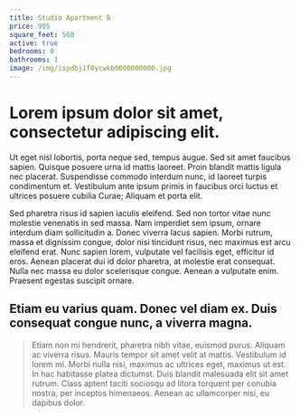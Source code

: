 ```yaml
---
title: Studio Apartment B
price: 995
square_feet: 560
active: true
bedrooms: 0
bathrooms: 1
image: /img/ispdbj1f0ycwkb0000000000.jpg
---
```

# **Lorem ipsum dolor sit amet, consectetur adipiscing elit.** 

Ut eget nisl lobortis, porta neque sed, tempus augue. Sed sit amet faucibus sapien. Quisque posuere urna id mattis laoreet. Proin blandit mattis ligula nec placerat. Suspendisse commodo interdum nunc, id laoreet turpis condimentum et. Vestibulum ante ipsum primis in faucibus orci luctus et ultrices posuere cubilia Curae; Aliquam et porta elit.

Sed pharetra risus id sapien iaculis eleifend. Sed non tortor vitae nunc molestie venenatis in sed massa. Nam imperdiet sem ipsum, ornare interdum diam sollicitudin a. Donec viverra lacus sapien. Morbi rutrum, massa et dignissim congue, dolor nisi tincidunt risus, nec maximus est arcu eleifend erat. Nunc sapien lorem, vulputate vel facilisis eget, efficitur id eros. Aenean placerat dui id dolor pharetra, at molestie erat consequat. Nulla nec massa eu dolor scelerisque congue. Aenean a vulputate enim. Praesent egestas suscipit ornare.

## Etiam eu varius quam. Donec vel diam ex. Duis consequat congue nunc, a viverra magna. 

> Etiam non mi hendrerit, pharetra nibh vitae, euismod purus. Aliquam ac viverra risus. Mauris tempor sit amet velit at mattis. Vestibulum id lorem mi. Morbi nulla nisi, maximus ac ultrices eget, maximus ut est. In hac habitasse platea dictumst. Duis blandit malesuada elit sit amet rutrum. Class aptent taciti sociosqu ad litora torquent per conubia nostra, per inceptos himenaeos. Aenean ac ullamcorper nisi, eu dapibus dolor.
